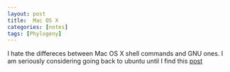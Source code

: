 ```yaml
---
layout: post
title:  Mac OS X
categories: [notes]
tags: [Phylogeny]
---
```

I hate the differeces between Mac OS X shell commands and GNU ones. I am seriously considering going back to ubuntu until I find this [post](http://azaleasays.com/2014/03/07/os-x-sed-does-not-recognize-tab-character/) 